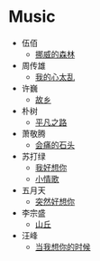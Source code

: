 # Music

- 伍佰
  - [挪威的森林](https://www.youtube.com/watch?v=5tVUJELkARk)
- 周传雄
  - [我的心太乱](https://www.youtube.com/watch?v=9au-WYF9nBg)
- 许巍
  - [故乡](https://www.youtube.com/watch?v=1Bss6JEpi6Q)
- 朴树
  - [平凡之路](https://www.youtube.com/watch?v=NjTT5_RSkw4)
- 萧敬腾
  - [会痛的石头]()
- 苏打绿
  - [我好想你](https://www.youtube.com/watch?v=P_pyfLArjQg)
  - [小情歌](https://www.youtube.com/watch?v=in8NNzwFa-s)
- 五月天
  - [突然好想你](https://www.youtube.com/watch?v=-FybmBzIuPI)
- 李宗盛
  - [山丘]()
- 汪峰
  - [当我想你的时候]()
  
  
  